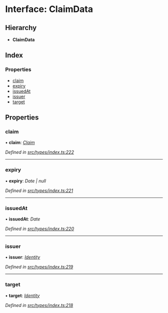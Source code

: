 # Interface: ClaimData

## Hierarchy

* **ClaimData**

## Index

### Properties

* [claim](claimdata.md#claim)
* [expiry](claimdata.md#expiry)
* [issuedAt](claimdata.md#issuedat)
* [issuer](claimdata.md#issuer)
* [target](claimdata.md#target)

## Properties

###  claim

• **claim**: *[Claim](../globals.md#claim)*

*Defined in [src/types/index.ts:222](https://github.com/PolymathNetwork/polymesh-sdk/blob/ac1f14a/src/types/index.ts#L222)*

___

###  expiry

• **expiry**: *Date | null*

*Defined in [src/types/index.ts:221](https://github.com/PolymathNetwork/polymesh-sdk/blob/ac1f14a/src/types/index.ts#L221)*

___

###  issuedAt

• **issuedAt**: *Date*

*Defined in [src/types/index.ts:220](https://github.com/PolymathNetwork/polymesh-sdk/blob/ac1f14a/src/types/index.ts#L220)*

___

###  issuer

• **issuer**: *[Identity](../classes/identity.md)*

*Defined in [src/types/index.ts:219](https://github.com/PolymathNetwork/polymesh-sdk/blob/ac1f14a/src/types/index.ts#L219)*

___

###  target

• **target**: *[Identity](../classes/identity.md)*

*Defined in [src/types/index.ts:218](https://github.com/PolymathNetwork/polymesh-sdk/blob/ac1f14a/src/types/index.ts#L218)*

